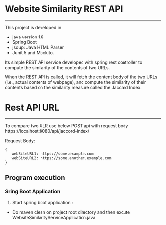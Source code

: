 # Website Similarity REST API
--------
This project is developed in <br> 
*  java version 1.8
* Spring Boot
* jsoup: Java HTML Parser
* Junit 5 and Mockito.

Its simple REST API service developed with spring rest controller to compute the similarity of the contents of two URLs.

When the REST API is called, it will fetch the content body of the two URLs (i.e.,
actual contents of webpage), and compute the similarity of their contents based
on the similarity measure called the Jaccard Index.


# Rest API URL
-----
To compare two ULR use below POST api with request body
   https://localhost:8080/api/jaccord-index/ 

Request Body: 

    {
       webSiteURL1: https://some.example.com
       webSiteURL2: https://some.another.example.com
    }
  


## Program execution
### Sring Boot Application
  1. Start spring boot application : 
  * Do maven clean on project root directory and then excute WebsiteSimilarityServiceApplication.java

